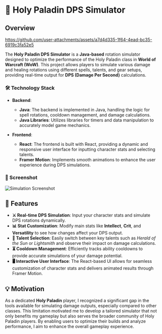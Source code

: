 # 🌟 Holy Paladin DPS Simulator

## Overview
        


https://github.com/user-attachments/assets/a7d4d335-1f64-4ead-bc35-6919c3fa52e5



The **Holy Paladin DPS Simulator** is a **Java-based** rotation simulator designed to optimize the performance of the Holy Paladin class in **World of Warcraft (WoW)**. This project allows players to simulate various damage and healing rotations using different spells, talents, and gear setups, providing real-time output for **DPS (Damage Per Second)** calculations.

### 🛠 Technology Stack

- **Backend**: 
  - **Java**: The backend is implemented in Java, handling the logic for spell rotations, cooldown management, and damage calculations.
  - **Java Libraries**: Utilizes libraries for timers and data manipulation to accurately model game mechanics.

- **Frontend**: 
  - **React**: The frontend is built with React, providing a dynamic and responsive user interface for inputting character stats and selecting talents.
  - **Framer Motion**: Implements smooth animations to enhance the user experience during DPS simulations.

### 📸 Screenshot

![Simulation Screenshot](https://github.com/user-attachments/assets/ebf7606b-088a-41e0-8f29-e41b180ae44e)

## 🌈 Features

- **⚔️ Real-time DPS Simulation**: Input your character stats and simulate DPS rotations dynamically.
- **📊 Stat Customization**: Modify main stats like **Intellect**, **Crit**, and **Versatility** to see how changes affect your DPS output.
- **🌟 Talent Selection**: Easily switch between key talents such as *Herald of the Sun* or *Lightsmith* and observe their impact on damage calculations.
- **⏳ Cooldown Management**: Efficiently tracks ability cooldowns to provide accurate simulations of your damage potential.
- **🖥️ Interactive User Interface**: The React-based UI allows for seamless customization of character stats and delivers animated results through Framer Motion.

## 💡 Motivation

As a dedicated **Holy Paladin** player, I recognized a significant gap in the tools available for simulating damage outputs, especially compared to other classes. This limitation motivated me to develop a tailored simulator that not only benefits my gameplay but also serves the broader community of Holy Paladin players. By enabling users to optimize their builds and analyze performance, I aim to enhance the overall gameplay experience.
